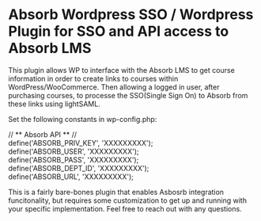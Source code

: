 # Absorb Wordpress SSO / Wordpress Plugin for SSO and API access to Absorb LMS 

This plugin allows WP to interface with the Absorb LMS to get course  information in order to create links to courses within WordPress/WooCommerce. Then allowing a logged in user, after purchasing courses, to processe the SSO(Single Sign On) to Absorb from these links using lightSAML. 


Set the following constants in wp-config.php:

// ** Absorb API ** //  
define('ABSORB_PRIV_KEY', 'XXXXXXXXX');  
define('ABSORB_USER', 'XXXXXXXXX');  
define('ABSORB_PASS', 'XXXXXXXXX');  
define('ABSORB_DEPT_ID', 'XXXXXXXXX');   
define('ABSORB_URL', 'XXXXXXXXX');  



This is a fairly bare-bones plugin that enables Asbosrb integration funcitonality, but requires some customization to get up and running with your specific implementation. Feel free to reach out with any questions. 


